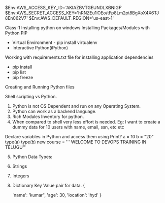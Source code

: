 $Env:AWS_ACCESS_KEY_ID='AKIAZBVTGEUNDLXBNIGF'
$Env:AWS_SECRET_ACCESS_KEY='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'
$Env:AWS_DEFAULT_REGION='us-east-1'


Class-1
Installing python on windows 
Installing Packages/Modules with Python PIP
 - Virtual Environment - pip install virtualenv
 - Interactive Python(iPython)


 Working with requirements.txt file for installing application dependencies
 - pip install
 - pip list
 - pip freeze


 Creating and Running Python files

 Shell scripting vs Python.
 1. Python is not OS Dependent and run on any Operating System.
 2. Python can work as a backend language.
 3. Rich Modules Inventory for python.
 4. When compared to shell very less effort is needed.
    Eg: I want to create a dummy data for 10 users with name, email, ssn, etc etc

Declare variables in Python and access them using Print?
a = 10
b = "20"
type(a)
type(b)
new course = '''
    WELCOME
    TO
    DEVOPS
    TRAINING 
    IN
    TELUGU'''

5. Python Data Types: 
1. Strings
2. Integers
3. Dictionary Key Value pair for data.
 {
 
    'name': 'kumar",
    'age': 30,
    'location': 'hyd'
}
 






